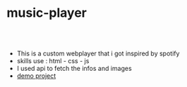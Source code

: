 # music-player
<br><br>
<ul>
    <li>This is a custom webplayer that i got inspired by spotify</li>
    <li>skills use : html - css - js</li>
    <li>I used api to fetch the infos and images</li>
    <li><a href="https://kia-torkashvand.github.io/music-player/">demo project</a></li>
</ul>
